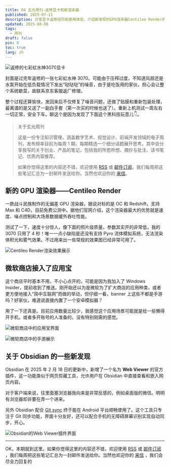 ```yaml
---
title: 04 玄光周刊-返修显卡和新渲染器
published: 2025-07-11
description: 分享显卡返修经历和使用体验，介绍新发现的GPU渲染器Centileo Render的性能特点，以及近期Obsidian和Windows商店的更新内容。
updated: 2025-08-06
tags:
  - 周刊
draft: false
pin: 0
toc: true
lang: zh
---
```


![返修的七彩虹水神3070显卡](../_images/04%20玄光周刊-返修显卡和新渲染器-1754596290223.webp)

封面是过完年返修的一张七彩虹水神 3070。可能由于压榨过度，不知道风扇还是水泵开始在低负载情况下发出“哒哒哒”的噪音，由于是吃饭用的家伙，担心会让整个系统歇菜，故联系京东客服返厂修理。

整个过程还算愉快，发回来后不仅修复了噪音问题，还做了贴膜和重新包装处理，最离谱的是又送了一副白手套（第一次买的时候也送了）。重新上机测试一周左右一切正常，安全下车。聊这个是因为发现了下面这个黑科技玩意儿👇。

> 关于玄光周刊
>
> 这是一份专注知识管理，涵盖数字艺术、视觉设计、前端开发领域的电子周刊，发布频率目前为每周 1 期，每期精选一个细分话题展开思考。其中会分享我写的关于创业、产品的笔记，包括我的所思所想、摘抄与批注、读书笔记、优质内容推荐。
>
> 如果你觉得这里的内容还不错，欢迎使用 [RSS](https://weekly.cgartlab.com/feed/atom) 或 [邮件订阅](https://weekly.cgartlab.com/)，我们每周把这些笔记汇总为一封邮件发送给你。当然也欢迎你的 [来信](mailto:info@cgartlab.com)。

## 新的 GPU 渲染器——Centileo Render

一款战斗民族制作的无偏差 GPU 渲染器，据说对标的是 OC 和 Redshift，支持 Max 和 C4D，目前免费公测中。据他们官网介绍，这个渲染器最大的优势就是速度、噪点控制和大场景数据缓外吞吐性能。

测试了一下，速度十分惊人，像下面的照片级质量，参数其实开的非常低，我的 3070 只用了 4 秒！唯一一点小缺陷是还没有支持 Pyro 流体模拟系统，无法渲染体积光和雾气效果。不过用来出一些常规的效果图已经非常可用了。

![Centileo Render渲染效果展示](../_images/04%20玄光周刊-返修显卡和新渲染器-1754596309090.webp)

## 微软商店接入了应用宝

这个商店平时基本不用，不小心点开的，可能是因为我加入了 Windows Insider，提前收到了推送。刚开始还以为是微软为了扩大商店的应用种类，或者更方便地接入“简中互联网”而做的举动，但仔细一看，banner 上这些不都是手游吗？好家伙，难道说直接内置了一个安卓模拟器？

用了一下还真是。目前应用数量比较少，我感觉这个应用场景可能就是给一些懒得开手机，或者多开账号的人准备的，没有特别刚需的感觉。

![微软商店中的应用宝界面](../_images/04%20玄光周刊-返修显卡和新渲染器-1754596326123.webp)

![微软商店中的手游展示](../_images/04%20玄光周刊-返修显卡和新渲染器-1754596333636.webp)

## 关于 Obsidian 的一些新发现

Obsidian 在 2025 年 2 月 18 日的更新中，新增了一个名为 **Web Viewer** 的官方插件，这一功能类似于网页剪藏工具，允许用户在 Obsidian 中直接查看和嵌入网页内容。

对于客户端来说，往里面塞浏览器我向来是非常反感的，例如桌面版的微信。明明有浏览器却非要在弄一个进来。

另外 Obsidian 配合 [Git sync](https://github.com/ViscousPot/GitSync) 终于能在 Android 平台顺畅使用了。这个工具只专注于 Git 同步功能，界面十分友好，还可以配合手机的无障碍屏幕识别实现自动同步，开心。

![Obsidian的Web Viewer插件界面](../_images/04%20玄光周刊-返修显卡和新渲染器-1754596343551.webp)

---

OK，本期就到这里。如果你觉得这里的内容还不错，欢迎使用 [RSS](https://weekly.cgartlab.com/feed/atom) 或 [邮件订阅](https://weekly.cgartlab.com/) ，我们每周把这些笔记汇总为一封邮件发送给你。当然也欢迎你的 [来信](https://cgartlab.com/02-the-numbers-on-the-table-are-magical/) ，我们会尽全力回复的